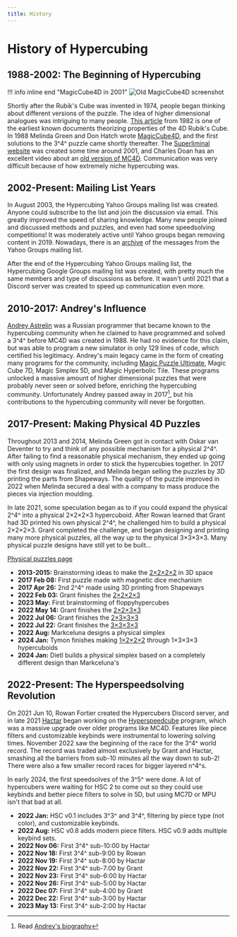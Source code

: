 ```yaml
---
title: History
---
```


# History of Hypercubing

## 1988-2002: The Beginning of Hypercubing

!!! info inline end "MagicCube4D in 2001"
    ![Old MagicCube4D screenshot](https://web.archive.org/web/20060510192810/http://www.superliminal.com/cube/1twist.gif)

Shortly after the Rubik's Cube was invented in 1974, people began thinking about different versions of the puzzle. The idea of higher dimensional analogues was intriguing to many people. [This article](https://udel.edu/~tomkeane/RubikTesseract.pdf) from 1982 is one of the earliest known documents theorizing properties of the 4D Rubik's Cube. In 1988 Melinda Green and Don Hatch wrote [MagicCube4D](/software/magiccube4d.md), and the first solutions to the 3^4^ puzzle came shortly thereafter. The [Superliminal website](https://superliminal.com/) was created some time around 2001, and Charles Doan has an excellent video about an [old version of MC4D](https://www.youtube.com/watch?v=Iade8n4ItPU). Communication was very difficult because of how extremely niche hypercubing was.

## 2002-Present: Mailing List Years

In August 2003, the Hypercubing Yahoo Groups mailing list was created. Anyone could subscribe to the list and join the discussion via email. This greatly improved the speed of sharing knowledge. Many new people joined and discussed methods and puzzles, and even had some speedsolving competitions! It was moderately active until Yahoo groups began removing content in 2019. Nowadays, there is an [archive](https://hypercubing-archive.gitlab.io/) of the messages from the Yahoo Groups mailing list.

After the end of the Hypercubing Yahoo Groups mailing list, the Hypercubing Google Groups mailing list was created, with pretty much the same members and type of discussions as before. It wasn't until 2021 that a Discord server was created to speed up communication even more.

## 2010-2017: Andrey's Influence

[Andrey Astrelin](https://superliminal.com/andrey/) was a Russian programmer that became known to the hypercubing community when he claimed to have programmed and solved a 3^4^ before MC4D was created in 1988. He had no evidence for this claim, but was able to program a new simulator in only 129 lines of code, which certified his legitimacy. Andrey's main legacy came in the form of creating many programs for the community, including [Magic Puzzle Ultimate](/software/magicpuzzleultimate.md), Magic Cube 7D, Magic Simplex 5D, and Magic Hyperbolic Tile. These programs unlocked a massive amount of higher dimensional puzzles that were probably never seen or solved before, enriching the hypercubing community. Unfortunately Andrey passed away in 2017[^1], but his contributions to the hypercubing community will never be forgotten.

## 2017-Present: Making Physical 4D Puzzles

Throughout 2013 and 2014, Melinda Green got in contact with Oskar van Deventer to try and think of any possible mechanism for a physical 2^4^. After failing to find a reasonable physical mechanism, they ended up going with only using magnets in order to stick the hypercubies together. In 2017 the first design was finalized, and Melinda began selling the puzzles by 3D printing the parts from Shapeways. The quality of the puzzle improved in 2022 when Melinda secured a deal with a company to mass produce the pieces via injection moulding.

In late 2021, some speculation began as to if you could expand the physical 2^4^ into a physical 2×2×2×3 hypercuboid. After Rowan learned that Grant had 3D printed his own physical 2^4^, he challenged him to build a physical 2×2×2×3. Grant completed the challenge, and began designing and printing many more physical puzzles, all the way up to the physical 3×3×3×3. Many physical puzzle designs have still yet to be built...

[Physical puzzles page](/puzzles/physical/index.md)

- **2013-2015:** Brainstorming ideas to make the [2×2×2×2](/puzzles/2x2x2x2.md) in 3D space
- **2017 Feb 08:** First puzzle made with magnetic dice mechanism
- **2017 Apr 26:** 2nd 2^4^ made using 3D printing from Shapeways
- **2022 Feb 03:** Grant finishes the [2×2×2×3](/puzzles/physical/2x2x2x3.md)
- **2023 May:** First brainstorming of floppyhypercubes
- **2022 May 14:** Grant finishes the [2×2×3×3](/puzzles/physical/2x2x3x3.md)
- **2022 Jul 06:** Grant finishes the [2×3×3×3](/puzzles/physical/2x3x3x3.md)
- **2022 Jul 22:** Grant finishes the [3×3×3×3](/puzzles/physical/3x3x3x3.md)
- **2022 Aug:** Markceluna designs a physical simplex
- **2024 Jan:** Tymon finishes making [1×2×2×2](/puzzles/physical/1x2x2x2.md) through 1×3×3×3 hypercuboids
- **2024 Jan:** Dietl builds a physical simplex based on a completely different design than Markceluna's

## 2022-Present: The Hyperspeedsolving Revolution

On 2021 Jun 10, Rowan Fortier created the Hypercubers Discord server, and in late 2021 [Hactar](/leaderboards/solvers/hactar.md) began working on the [Hyperspeedcube](/software/hyperspeedcube.md) program, which was a massive upgrade over older programs like MC4D. Features like piece filters and customizable keybinds were instrumental to lowering solving times. November 2022 saw the beginning of the race for the 3^4^ world record. The record was traded almost exclusively by Grant and Hactar, smashing all the barriers from sub-10 minutes all the way down to sub-2! There were also a few smaller record races for bigger layered n^4^s.

In early 2024, the first speedsolves of the 3^5^ were done. A lot of hypercubers were waiting for HSC 2 to come out so they could use keybinds and better piece filters to solve in 5D, but using MC7D or MPU isn't that bad at all.

- **2022 Jan:** HSC v0.1 includes 3^3^ and 3^4^, filtering by piece type (not color), and customizable keybinds.
- **2022 Aug:** HSC v0.8 adds modern piece filters. HSC v0.9 adds multiple keybind sets.
- **2022 Nov 06:** First 3^4^ sub-10:00 by Hactar
- **2022 Nov 18:** First 3^4^ sub-9:00 by Rowan
- **2022 Nov 19:** First 3^4^ sub-8:00 by Hactar
- **2022 Nov 22:** First 3^4^ sub-7:00 by Grant
- **2022 Nov 23:** First 3^4^ sub-6:00 by Hactar
- **2022 Nov 26:** First 3^4^ sub-5:00 by Hactar
- **2022 Dec 07:** First 3^4^ sub-4:00 by Grant
- **2022 Dec 22:** First 3^4^ sub-3:00 by Hactar
- **2023 May 13:** First 3^4^ sub-2:00 by Hactar

[^1]: Read [Andrey's biography](https://superliminal.com/andrey/biography.html)
